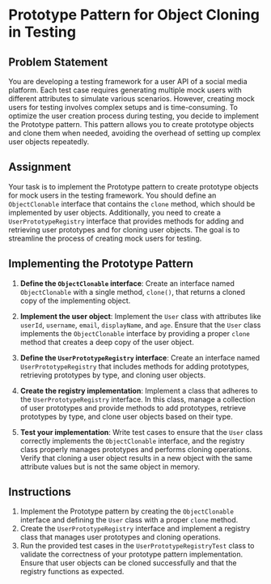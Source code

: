 # Prototype Pattern for Object Cloning in Testing

## Problem Statement
You are developing a testing framework for a user API of a social media platform. Each test case requires generating multiple mock users with different attributes to simulate various scenarios. However, creating mock users for testing involves complex setups and is time-consuming. To optimize the user creation process during testing, you decide to implement the Prototype pattern. This pattern allows you to create prototype objects and clone them when needed, avoiding the overhead of setting up complex user objects repeatedly.

## Assignment
Your task is to implement the Prototype pattern to create prototype objects for mock users in the testing framework. You should define an `ObjectClonable` interface that contains the `clone` method, which should be implemented by user objects. Additionally, you need to create a `UserPrototypeRegistry` interface that provides methods for adding and retrieving user prototypes and for cloning user objects. The goal is to streamline the process of creating mock users for testing.

## Implementing the Prototype Pattern

1. **Define the `ObjectClonable` interface**: Create an interface named `ObjectClonable` with a single method, `clone()`, that returns a cloned copy of the implementing object.

2. **Implement the user object**: Implement the `User` class with attributes like `userId`, `username`, `email`, `displayName`, and `age`. Ensure that the `User` class implements the `ObjectClonable` interface by providing a proper `clone` method that creates a deep copy of the user object.

3. **Define the `UserPrototypeRegistry` interface**: Create an interface named `UserPrototypeRegistry` that includes methods for adding prototypes, retrieving prototypes by type, and cloning user objects.

4. **Create the registry implementation**: Implement a class that adheres to the `UserPrototypeRegistry` interface. In this class, manage a collection of user prototypes and provide methods to add prototypes, retrieve prototypes by type, and clone user objects based on their type.

5. **Test your implementation**: Write test cases to ensure that the `User` class correctly implements the `ObjectClonable` interface, and the registry class properly manages prototypes and performs cloning operations. Verify that cloning a user object results in a new object with the same attribute values but is not the same object in memory.

## Instructions
1. Implement the Prototype pattern by creating the `ObjectClonable` interface and defining the `User` class with a proper `clone` method.
2. Create the `UserPrototypeRegistry` interface and implement a registry class that manages user prototypes and cloning operations.
3. Run the provided test cases in the `UserPrototypeRegistryTest` class to validate the correctness of your prototype pattern implementation. Ensure that user objects can be cloned successfully and that the registry functions as expected.